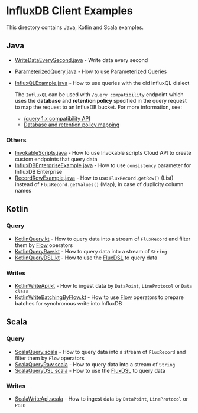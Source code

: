 # InfluxDB Client Examples

This directory contains Java, Kotlin and Scala examples.

## Java
- [WriteDataEverySecond.java](src/main/java/example/WriteDataEverySecond.java) - Write data every second 
- [ParameterizedQuery.java](src/main/java/example/ParameterizedQuery.java) - How to use Parameterized Queries
- [InfluxQLExample.java](src/main/java/example/InfluxQLExample.java) - How to use queries with the old influxQL dialect

    The `InfluxQL` can be used with `/query compatibility` endpoint which uses the **database** and **retention policy**
    specified in the query request to map the request to an InfluxDB bucket.
    For more information, see:
    - [/query 1.x compatibility API](https://docs.influxdata.com/influxdb/latest/reference/api/influxdb-1x/query/)
    - [Database and retention policy mapping](https://docs.influxdata.com/influxdb/latest/reference/api/influxdb-1x/dbrp/)

### Others
- [InvokableScripts.java](src/main/java/example/InvokableScripts.java) - How to use Invokable scripts Cloud API to create custom endpoints that query data
- [InfluxDBEnterpriseExample.java](src/main/java/example/InfluxDBEnterpriseExample.java) - How to use `consistency` parameter for InfluxDB Enterprise
- [RecordRowExample.java](src/main/java/example/RecordRowExample.java) - How to use `FluxRecord.getRow()` (List) instead of `FluxRecord.getValues()` (Map),
  in case of duplicity column names

## Kotlin

### Query
- [KotlinQuery.kt](src/main/java/example/KotlinQuery.kt) - How to query data into a stream of `FluxRecord` and filter them by [Flow](https://kotlinlang.org/docs/flow.html) operators
- [KotlinQueryRaw.kt](src/main/java/example/KotlinQueryRaw.kt) - How to query data into a stream of `String`
- [KotlinQueryDSL.kt](src/main/java/example/KotlinQueryDSL.kt) - How to use the [FluxDSL](../flux-dsl) to query data

### Writes
- [KotlinWriteApi.kt](src/main/java/example/KotlinWriteApi.kt) - How to ingest data by `DataPoint`, `LineProtocol` or `Data class`
- [KotlinWriteBatchingByFlow.kt](src/main/java/example/KotlinWriteBatchingByFlow.kt) - How to use [Flow](https://kotlinlang.org/docs/flow.html) operators to prepare batches for synchronous write into InfluxDB

## Scala

### Query
- [ScalaQuery.scala](src/main/java/example/ScalaQuery.scala) - How to query data into a stream of `FluxRecord` and filter them by `Flow` operators
- [ScalaQueryRaw.scala](src/main/java/example/ScalaQueryRaw.scala) - How to query data into a stream of `String`
- [ScalaQueryDSL.scala](src/main/java/example/ScalaQueryDSL.scala) - How to use the [FluxDSL](../flux-dsl) to query data

### Writes   
- [ScalaWriteApi.scala](src/main/java/example/ScalaWriteApi.scala) - How to ingest data by `DataPoint`, `LineProtocol` or `POJO`
